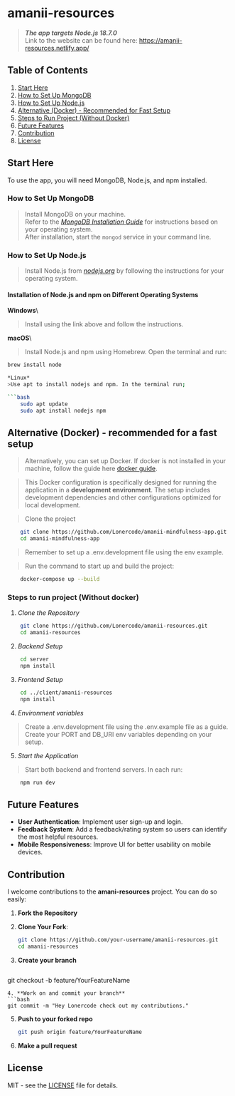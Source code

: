 # amanii-resources

> ***The app targets Node.js 18.7.0***\
> Link to the website can be found here: <https://amanii-resources.netlify.app/>

## Table of Contents
1. [Start Here](#start-here)
2. [How to Set Up MongoDB](#how-to-set-up-mongodb)
3. [How to Set Up Node.js](#how-to-set-up-nodejs)
4. [Alternative (Docker) - Recommended for Fast Setup](#alternative-docker---recommended-for-fast-setup)
5. [Steps to Run Project (Without Docker)](#steps-to-run-project-without-docker)
6. [Future Features](#future-features)
7. [Contribution](#contribution)
8. [License](#license)


## Start Here

To use the app, you will need MongoDB, Node.js, and npm installed.

### How to Set Up MongoDB

> Install MongoDB on your machine.\
> Refer to the <a href="https://www.mongodb.com/docs/manual/installation">*MongoDB Installation Guide*</a> for instructions based on your operating system.\
> After installation, start the `mongod` service in your command line.

### How to Set Up Node.js

> Install Node.js from <a href="https://nodejs.org">*nodejs.org*</a> by following the instructions for your operating system.

#### Installation of Node.js and npm on Different Operating Systems

**Windows**\
> Install using the link above and follow the instructions.

**macOS**\
> Install Node.js and npm using Homebrew. Open the terminal and run:

```bash
brew install node

*Linux*
>Use apt to install nodejs and npm. In the terminal run;

```bash
    sudo apt update
    sudo apt install nodejs npm
```
## Alternative (Docker) - recommended for a fast setup
> Alternatively, you can set up Docker. If docker is not installed in your machine, follow the guide here <a href='https://docs.docker.com/guidesgetting-started'>docker guide</a>.

> This Docker configuration is specifically designed for running the application in a **development environment**. The setup includes development dependencies and other configurations optimized for local development.

> Clone the project
``` bash
    git clone https://github.com/Lonercode/amanii-mindfulness-app.git
    cd amanii-mindfulness-app
```

> Remember to set up a .env.development file using the env example.

> Run the command to start up and build the project:
```bash
    docker-compose up --build
```

### Steps to run project (Without docker)


1. *Clone the Repository*

``` bash
    git clone https://github.com/Lonercode/amanii-resources.git
    cd amanii-resources
```

2. *Backend Setup*

```bash
    cd server
    npm install
```

3. *Frontend Setup*

```bash
    cd ../client/amanii-resources
    npm install
```

4. *Environment variables*

> Create a .env.development file using the .env.example file as a guide.
> Create your PORT and DB_URI env variables depending on your setup.


5. *Start the Application*

>Start both backend and frontend servers. In each run:

```bash
    npm run dev
```
## Future Features

- **User Authentication**: Implement user sign-up and login.
- **Feedback System**: Add a feedback/rating system so users can identify the most helpful resources.
- **Mobile Responsiveness**: Improve UI for better usability on mobile devices.

## Contribution

I welcome contributions to the **amani-resources** project. You can do so easily:

1. **Fork the Repository**

2. **Clone Your Fork**:
   ```bash
   git clone https://github.com/your-username/amanii-resources.git
   cd amanii-resources
   ```
3. **Create your branch**
   ```bash
  git checkout -b feature/YourFeatureName
   ```
4. **Work on and commit your branch**
   ```bash
   git commit -m "Hey Lonercode check out my contributions."
   ```
5. **Push to your forked repo**
    ```bash
    git push origin feature/YourFeatureName
    ```
6. **Make a pull request**

## License

MIT -  see the [LICENSE](LICENSE) file for details.
